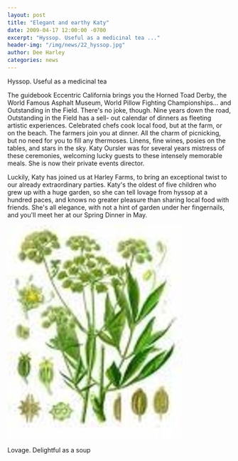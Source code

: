 ```yaml
---
layout: post
title: "Elegant and earthy Katy"
date: 2009-04-17 12:00:00 -0700
excerpt: "Hyssop. Useful as a medicinal tea ..."
header-img: "/img/news/22_hyssop.jpg"
author: Dee Harley
categories: news
---
```

Hyssop. Useful as a medicinal tea

The guidebook Eccentric California brings you the Horned Toad Derby,
the World Famous Asphalt Museum, World Pillow Fighting
Championships… and Outstanding in the Field. There's no joke,
though. Nine years down the road, Outstanding in the Field has a sell-
out calendar of dinners as fleeting artistic experiences. Celebrated
chefs cook local food, but at the farm, or on the beach. The farmers
join you at dinner. All the charm of picnicking, but no need for you
to fill any thermoses. Linens, fine wines, posies on the tables, and
stars in the sky. Katy Oursler was for several years mistress of these
ceremonies, welcoming lucky guests to these intensely memorable meals.
She is now their private events director.

Luckily, Katy has joined us at Harley Farms, to bring an exceptional
twist to our already extraordinary parties. Katy's the oldest of five
children who grew up with a huge garden, so she can tell lovage from
hyssop at a hundred paces, and knows no greater pleasure than sharing
local food with friends. She's all elegance, with not a hint of garden
under her fingernails, and you'll meet her at our Spring Dinner in
May.

![image](/img/news/22_lovage.jpg)

Lovage. Delightful as a soup

